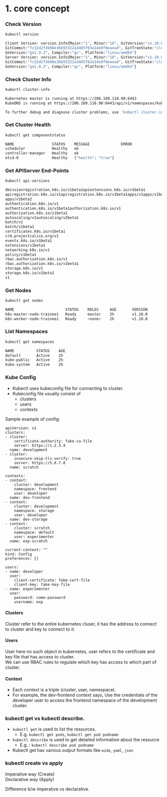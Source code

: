 # 1. core concept

### Check Version

```bash
kubectl version
```

```bash
Client Version: version.Info{Major:"1", Minor:"10", GitVersion:"v1.10.0",
GitCommit:"fc32d2f3698e36b93322a3465f63a14e9f0eaead", GitTreeState:"clean", BuildDate:"2018-03-26T16:55:54Z",
GoVersion:"go1.9.3", Compiler:"gc", Platform:"linux/amd64"}
Server Version: version.Info{Major:"1", Minor:"10", GitVersion:"v1.10.0", 
GitCommit:"fc32d2f3698e36b93322a3465f63a14e9f0eaead", GitTreeState:"clean", BuildDate:"2018-03-26T16:44:10Z",
GoVersion:"go1.9.3", Compiler:"gc", Platform:"linux/amd64"}
```

### Check Cluster Info

```bash
kubectl cluster-info
```

```bash
Kubernetes master is running at https://206.189.110.98:6443
KubeDNS is running at https://206.189.110.98:6443/api/v1/namespaces/kube-system/services/kube-dns:dns/proxy

To further debug and diagnose cluster problems, use 'kubectl cluster-info dump'.
```

### Get Cluster Health

```bash
kubectl get componentstatus
```

```bash
NAME                 STATUS    MESSAGE              ERROR
scheduler            Healthy   ok
controller-manager   Healthy   ok
etcd-0               Healthy   {"health": "true"}
```

### Get APIServer End-Points

```bash
kubectl api-versions
```

```bash
dmissionregistration.k8s.io/v1beta1apiextensions.k8s.io/v1beta1
apiregistration.k8s.io/v1apiregistration.k8s.io/v1beta1apps/v1apps/v1beta1
apps/v1beta2
authentication.k8s.io/v1
authentication.k8s.io/v1beta1authorization.k8s.io/v1
authorization.k8s.io/v1beta1
autoscaling/v1autoscaling/v2beta1
batch/v1
batch/v1beta1
certificates.k8s.io/v1beta1
crd.projectcalico.org/v1
events.k8s.io/v1beta1
extensions/v1beta1
networking.k8s.io/v1
policy/v1beta1
rbac.authorization.k8s.io/v1
rbac.authorization.k8s.io/v1beta1
storage.k8s.io/v1
storage.k8s.io/v1beta1
v1
```

### Get Nodes

```bash
kubectl get nodes
```

```bash
NAME                       STATUS    ROLES     AGE       VERSION
k8s-master-node-trainee1   Ready     master    2h        v1.10.0
k8s-worker-node-trainee1   Ready     <none>    2h        v1.10.0
```

### List Namespaces

```bash
kubectl get namespaces
```

```bash
NAME          STATUS    AGE
default       Active    2h
kube-public   Active    2h
kube-system   Active    2h
```

### Kube Config

* Kubectl uses kubeconfig file for connecting to cluster.
* Kubeconfig file usually consist of
  * clusters
  * users
  * contexts

Sample example of config:

```text
apiVersion: v1
clusters:
- cluster:
    certificate-authority: fake-ca-file
    server: https://1.2.3.4
  name: development
- cluster:
    insecure-skip-tls-verify: true
    server: https://5.6.7.8
  name: scratch
 
contexts:
- context:
    cluster: development
    namespace: frontend
    user: developer
  name: dev-frontend
- context:
    cluster: development
    namespace: storage
    user: developer
  name: dev-storage
- context:
    cluster: scratch
    namespace: default
    user: experimenter
  name: exp-scratch
 
current-context: ""
kind: Config
preferences: {}
 
users:
- name: developer
  user:
    client-certificate: fake-cert-file
    client-key: fake-key-file
- name: experimenter
  user:
    password: some-password
    username: exp
```

#### **Clusters**

Cluster refer to the entire kubernetes cluser, it has the address to connect to cluster and key to connect to it.

#### **Users**

User here no such object in kubernetes, user refers to the certificate and key file that has access to cluster.  
We can use RBAC rules to regulate which key has access to which part of cluster.

#### **Context**

* Each context is a triple \(cluster, user, namespace\).
* For example, the dev-frontend context says, Use the credentials of the developer user to access the frontend namespace of the development cluster.

### kubectl get vs kubectl describe.

* `kubectl get` is used to list the resources.
  * E.g. `kubectl get pods`, `kubectl get pod podname`
* `kubectl describe` is used to get detailed information about the resource
  * E.g. : `kubectl describe pod podname`
* Kubectl get has various output formats like `wide`, `yaml`, `json`

### kubectl create vs apply

Imperative way \(Create\)  
Declarative way \(Apply\)

Difference b/w imperative vs declarative.

